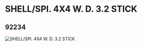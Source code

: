 # SHELL/SPI. 4X4 W. D. 3.2 STICK
## 92234
![SHELL/SPI. 4X4 W. D. 3.2 STICK](https://lc-www-live-s.legocdn.com/media/bricks/5/2/4626682.jpg)